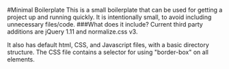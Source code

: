 #Minimal Boilerplate
This is a small boilerplate that can be used for getting a project up and running quickly. It is intentionally small, to avoid including unnecessary files/code.
###What does it include?
Current third party additions are jQuery 1.11 and normalize.css v3.

It also has default html, CSS, and Javascript files, with a basic directory structure. The CSS file contains a selector for using "border-box" on all elements.